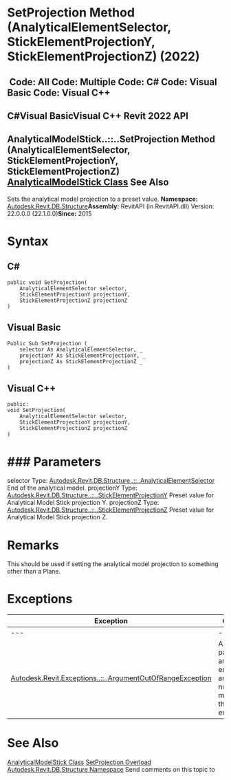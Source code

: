 # SetProjection Method (AnalyticalElementSelector, StickElementProjectionY, StickElementProjectionZ) (2022)

﻿
 Code: All Code: Multiple Code: C# Code: Visual Basic Code: Visual C++   
---  
C#Visual BasicVisual C++
Revit 2022 API  
---  
AnalyticalModelStick..::..SetProjection Method (AnalyticalElementSelector, StickElementProjectionY, StickElementProjectionZ)  
[AnalyticalModelStick Class](f9554dde-c9c3-dbb5-d603-0b922bc51fd9.md "AnalyticalModelStick Class") See Also  
---  
Sets the analytical model projection to a preset value. 
**Namespace:** [Autodesk.Revit.DB.Structure](d586b341-f687-9d90-e96d-255806b7d4fc.md "Autodesk.Revit.DB.Structure Namespace")**Assembly:** RevitAPI (in RevitAPI.dll) Version: 22.0.0.0 (22.1.0.0)**Since:** 2015 
# Syntax
C#  
---  
```text
public void SetProjection(
	AnalyticalElementSelector selector,
	StickElementProjectionY projectionY,
	StickElementProjectionZ projectionZ
)
```
  
Visual Basic  
---  
```text
Public Sub SetProjection ( _
	selector As AnalyticalElementSelector, _
	projectionY As StickElementProjectionY, _
	projectionZ As StickElementProjectionZ _
)
```
  
Visual C++  
---  
```text
public:
void SetProjection(
	AnalyticalElementSelector selector, 
	StickElementProjectionY projectionY, 
	StickElementProjectionZ projectionZ
)
```
  
# ### Parameters
selector
    Type: [Autodesk.Revit.DB.Structure..::..AnalyticalElementSelector](b8d93e4d-3543-637d-5a9d-affa1bced099.md "AnalyticalElementSelector Enumeration") End of the analytical model. 
projectionY
    Type: [Autodesk.Revit.DB.Structure..::..StickElementProjectionY](140e1e06-2916-7a76-8f71-2ac5967ee9c7.md "StickElementProjectionY Enumeration") Preset value for Analytical Model Stick projection Y. 
projectionZ
    Type: [Autodesk.Revit.DB.Structure..::..StickElementProjectionZ](174346c5-e7f3-58f1-1495-3836c9f973e3.md "StickElementProjectionZ Enumeration") Preset value for Analytical Model Stick projection Z. 
# Remarks
This should be used if setting the analytical model projection to something other than a Plane. 
# Exceptions
| Exception | Condition |
| --- | --- |
| --- | --- |
| [Autodesk.Revit.Exceptions..::..ArgumentOutOfRangeException](60f148c9-ece0-a6bb-4e12-bb4a9c8c8a24.md "ArgumentOutOfRangeException Class") | A value passed for an enumeration argument is not a member of that enumeration |

# See Also
[AnalyticalModelStick Class](f9554dde-c9c3-dbb5-d603-0b922bc51fd9.md "AnalyticalModelStick Class")
[SetProjection Overload](13de285e-7d46-b5a4-be0b-3223ecc813bd.md "SetProjection Method")
[Autodesk.Revit.DB.Structure Namespace](d586b341-f687-9d90-e96d-255806b7d4fc.md "Autodesk.Revit.DB.Structure Namespace")
Send comments on this topic to 